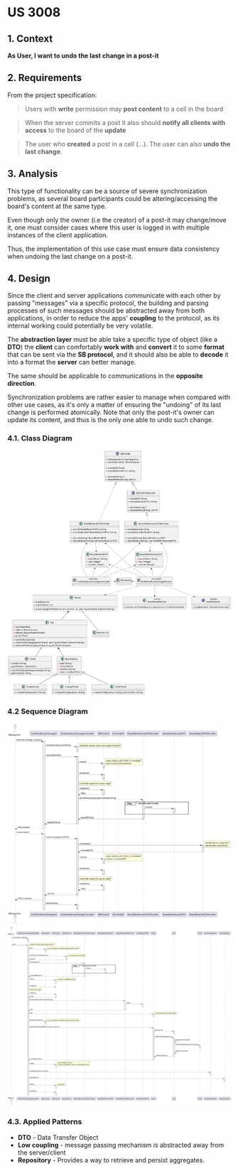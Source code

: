 # US 3008

## 1. Context

**As User, I want to undo the last change in a post-it**

## 2. Requirements

From the project specification:

> Users with **write** permission may **post content** to a cell in the board

> When the server commits a post it also should **notify all clients with access** to the board of the **update**

> The user who **created** a post in a cell (...). The user can also **undo the last change**.


## 3. Analysis

This type of functionality can be a source of severe synchronization problems, as
several board participants could be altering/accessing the board's content at the same
type.

Even though only the owner (i.e the creator) of a post-it may change/move it, one
must consider cases where this user is logged in with multiple instances of the
client application.

Thus, the implementation of this use case must ensure data consistency when undoing the
last change on a post-it.


## 4. Design

Since the client and server applications communicate with each other by passing
"messages" via a specific protocol, the building and parsing processes of such messages
should be abstracted away from both applications, in order to reduce the apps' **coupling**
to the protocol, as its internal working could potentially be very volatile.

The **abstraction layer** must be able take a specific type of object (like a **DTO**)
the **client** can comfortably **work with** and **convert** it to some **format**
that can be sent via the **SB protocol**, and it should also be able to **decode** it
into a format the **server** can better manage.

The same should be applicable to communications in the **opposite direction**.


Synchronization problems are rather easier to manage when compared with other use cases,
as it's only a matter of ensuring the "undoing" of its last change is performed
atomically. Note that only the post-it's owner can update its content, and thus is the
only one able to undo such change.


### 4.1. Class Diagram

![Sequence Diagram](CD.svg)

### 4.2 Sequence Diagram

![Sequence Diagram](ClientSD.svg)
![Sequence Diagram](ServerSD.svg)

### 4.3. Applied Patterns

- **DTO** - Data Transfer Object
- **Low coupling** - message passing mechanism is abstracted away from the server/client
- **Repository** - Provides a way to retrieve and persist aggregates.
